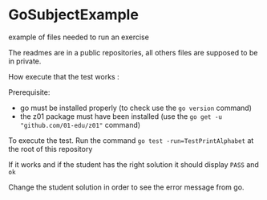 # GoSubjectExample

example of files needed to run an exercise

The readmes are in a public repositories, all others files are supposed to be in private.

How execute that the test works :

Prerequisite:

- go must be installed properly (to check use the `go version` command)
- the z01 package must have been installed (use the `go get -u "github.com/01-edu/z01"` command)

To execute the test. Run the command `go test -run=TestPrintAlphabet` at the root of this repository

If it works and if the student has the right solution it should display `PASS` and `ok`

Change the student solution in order to see the error message from go.
